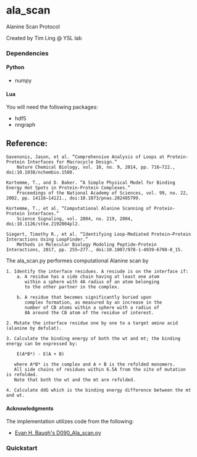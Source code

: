 # ala_scan
Alanine Scan Protocol

Created by Tim Ling @ YSL lab

### Dependencies

#### Python
* numpy

#### Lua 
You will need the following packages:
* hdf5
* nngraph


## Reference:
	
	Gavenonis, Jason, et al. “Comprehensive Analysis of Loops at Protein-Protein Interfaces for Macrocycle Design.” 
		Nature Chemical Biology, vol. 10, no. 9, 2014, pp. 716–722., doi:10.1038/nchembio.1580.
	
	Kortemme, T., and D. Baker. “A Simple Physical Model for Binding Energy Hot Spots in Protein-Protein Complexes.” 
		Proceedings of the National Academy of Sciences, vol. 99, no. 22, 2002, pp. 14116–14121., doi:10.1073/pnas.202485799.
	
	Kortemme, T., et al. “Computational Alanine Scanning of Protein-Protein Interfaces.” 
		Science Signaling, vol. 2004, no. 219, 2004, doi:10.1126/stke.2192004pl2.
	
	Siegert, Timothy R., et al. “Identifying Loop-Mediated Protein–Protein Interactions Using LoopFinder.” 
		Methods in Molecular Biology Modeling Peptide-Protein Interactions, 2017, pp. 255–277., doi:10.1007/978-1-4939-6798-8_15.	

The ala_scan.py performes computational Alanine scan by

	1. Identify the interface residues. A resiude is on the interface if:
		a. A residue has a side chain having at least one atom 
		   within a sphere with 4A radius of an atom belonging 
		   to the other partner in the complex.

		b. A residue that becomes significantly buried upon 
		   complex formation, as measured by an increase in the
		   number of CB atoms within a sphere with a radius of 
		   8A around the CB atom of the residue of interest.
	
	2. Mutate the interface residue one by one to a target amino acid (alanine by defulat).

	3. Calculate the binding energy of both the wt and mt; the binding energy can be expressed by:
	
		E(A*B*) - E(A + B)

	   where A*B* is the complex and A + B is the refolded monomers.
	   All side chains of residues within 6.5A from the site of mutation is refolded. 
	   Note that both the wt and the mt are refolded.

	4. Calculate ddG which is the binding energy difference between the mt and wt.

#### Acknowledgments
The implementation utilizes code from the following:
* [Evan H. Baugh's D090_Ala_scan.py](https://graylab.jhu.edu/pyrosetta/downloads/scripts/demo/D090_Ala_scan.py)

### Quickstart




